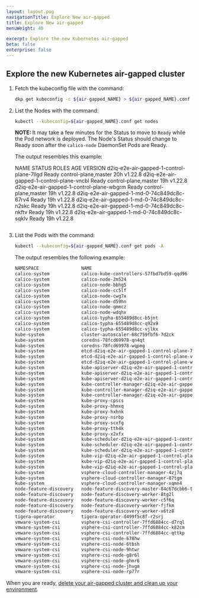 ```yaml
---
layout: layout.pug
navigationTitle: Explore New air-gapped
title: Explore New air-gapped
menuWeight: 40

excerpt: Explore the new Kubernetes air-gapped
beta: false
enterprise: false
---
```


## Explore the new Kubernetes air-gapped cluster

1.  Fetch the kubeconfig file with the command:

    ```sh
    dkp get kubeconfig -c ${air-gapped_NAME} > ${air-gapped_NAME}.conf
    ```

1.  List the Nodes with the command:

    ```sh
    kubectl --kubeconfig=${air-gapped_NAME}.conf get nodes
    ```

    <p class="message--note"><strong>NOTE: </strong>It may take a few minutes for the Status to move to <code>Ready</code> while the Pod network is deployed. The Node's Status should change to Ready soon after the <code>calico-node</code> DaemonSet Pods are Ready.</p>

    The output resembles this example:

    NAME                                         STATUS   ROLES                  AGE   VERSION
    d2iq-e2e-air-gapped-1-control-plane-7llgd     Ready    control-plane,master   20h   v1.22.8
    d2iq-e2e-air-gapped-1-control-plane-vncbl     Ready    control-plane,master   19h   v1.22.8
    d2iq-e2e-air-gapped-1-control-plane-wbgrm     Ready    control-plane,master   19h   v1.22.8
    d2iq-e2e-air-gapped-1-md-0-74c849dc8c-67rv4   Ready    <none>                 19h   v1.22.8
    d2iq-e2e-air-gapped-1-md-0-74c849dc8c-n2skc   Ready    <none>                 19h   v1.22.8
    d2iq-e2e-air-gapped-1-md-0-74c849dc8c-nkftv   Ready    <none>                 19h   v1.22.8
    d2iq-e2e-air-gapped-1-md-0-74c849dc8c-sqklv   Ready    <none>                 19h   v1.22.8
    ```

1.  List the Pods with the command:

    ```sh
    kubectl --kubeconfig=${air-gapped_NAME}.conf get pods -A
    ```

    The output resembles the following example:

    ```sh
    NAMESPACE                NAME                                                                 READY   STATUS     RESTARTS      AGE
    calico-system            calico-kube-controllers-57fbd7bd59-qqd96                             1/1     Running    0             20h
    calico-system            calico-node-2m524                                                    1/1     Running    3 (19h ago)   19h
    calico-system            calico-node-bbhg5                                                    1/1     Running    0             20h
    calico-system            calico-node-cc5lf                                                    1/1     Running    2 (19h ago)   19h
    calico-system            calico-node-cwg7x                                                    1/1     Running    1 (19h ago)   19h
    calico-system            calico-node-d59hn                                                    1/1     Running    1 (19h ago)   19h
    calico-system            calico-node-qmmcz                                                    1/1     Running    0             19h
    calico-system            calico-node-wdqhx                                                    1/1     Running    0             19h
    calico-system            calico-typha-655489d8cc-b5jnt                                        1/1     Running    0             20h
    calico-system            calico-typha-655489d8cc-q92x9                                        1/1     Running    0             19h
    calico-system            calico-typha-655489d8cc-vjlkx                                        1/1     Running    0             19h
    kube-system              cluster-autoscaler-68c759fbf6-7d2ck                                  0/1     Init:0/1   0             20h
    kube-system              coredns-78fcd69978-qn4qt                                             1/1     Running    0             20h
    kube-system              coredns-78fcd69978-wqpmg                                             1/1     Running    0             20h
    kube-system              etcd-d2iq-e2e-air-gapped-1-control-plane-7llgd                      1/1     Running    0             20h
    kube-system              etcd-d2iq-e2e-air-gapped-1-control-plane-vncbl                      1/1     Running    0             19h
    kube-system              etcd-d2iq-e2e-air-gapped-1-control-plane-wbgrm                      1/1     Running    0             19h
    kube-system              kube-apiserver-d2iq-e2e-air-gapped-1-control-plane-7llgd            1/1     Running    0             20h
    kube-system              kube-apiserver-d2iq-e2e-air-gapped-1-control-plane-vncbl            1/1     Running    0             19h
    kube-system              kube-apiserver-d2iq-e2e-air-gapped-1-control-plane-wbgrm            1/1     Running    0             19h
    kube-system              kube-controller-manager-d2iq-e2e-air-gapped-1-control-plane-7llgd   1/1     Running    1 (19h ago)   20h
    kube-system              kube-controller-manager-d2iq-e2e-air-gapped-1-control-plane-vncbl   1/1     Running    0             19h
    kube-system              kube-controller-manager-d2iq-e2e-air-gapped-1-control-plane-wbgrm   1/1     Running    0             19h
    kube-system              kube-proxy-cpscs                                                     1/1     Running    0             19h
    kube-system              kube-proxy-hhmxq                                                     1/1     Running    0             19h
    kube-system              kube-proxy-hxhnk                                                     1/1     Running    0             19h
    kube-system              kube-proxy-nsrbp                                                     1/1     Running    0             19h
    kube-system              kube-proxy-scxfg                                                     1/1     Running    0             20h
    kube-system              kube-proxy-tth4k                                                     1/1     Running    0             19h
    kube-system              kube-proxy-x2xfx                                                     1/1     Running    0             19h
    kube-system              kube-scheduler-d2iq-e2e-air-gapped-1-control-plane-7llgd            1/1     Running    1 (19h ago)   20h
    kube-system              kube-scheduler-d2iq-e2e-air-gapped-1-control-plane-vncbl            1/1     Running    0             19h
    kube-system              kube-scheduler-d2iq-e2e-air-gapped-1-control-plane-wbgrm            1/1     Running    0             19h
    kube-system              kube-vip-d2iq-e2e-air-gapped-1-control-plane-7llgd                  1/1     Running    1 (19h ago)   20h
    kube-system              kube-vip-d2iq-e2e-air-gapped-1-control-plane-vncbl                  1/1     Running    0             19h
    kube-system              kube-vip-d2iq-e2e-air-gapped-1-control-plane-wbgrm                  1/1     Running    0             19h
    kube-system              vsphere-cloud-controller-manager-4zj7q                               1/1     Running    0             19h
    kube-system              vsphere-cloud-controller-manager-87tgm                               1/1     Running    0             19h
    kube-system              vsphere-cloud-controller-manager-xqmn4                               1/1     Running    1 (19h ago)   20h
    node-feature-discovery   node-feature-discovery-master-84c67dcbb6-txfw9                       1/1     Running    0             20h
    node-feature-discovery   node-feature-discovery-worker-8tg2l                                  1/1     Running    3 (19h ago)   19h
    node-feature-discovery   node-feature-discovery-worker-c5f6q                                  1/1     Running    0             19h
    node-feature-discovery   node-feature-discovery-worker-fjfkm                                  1/1     Running    0             19h
    node-feature-discovery   node-feature-discovery-worker-x6tz8                                  1/1     Running    0             19h
    tigera-operator          tigera-operator-d499f5c8f-r2srj                                      1/1     Running    1 (19h ago)   20h
    vmware-system-csi        vsphere-csi-controller-7ffd6884cc-d7rql                              7/7     Running    5 (19h ago)   20h
    vmware-system-csi        vsphere-csi-controller-7ffd6884cc-k82cm                              7/7     Running    2 (19h ago)   20h
    vmware-system-csi        vsphere-csi-controller-7ffd6884cc-qttkp                              7/7     Running    1 (19h ago)   20h
    vmware-system-csi        vsphere-csi-node-678hw                                               3/3     Running    0             19h
    vmware-system-csi        vsphere-csi-node-6tbsh                                               3/3     Running    0             19h
    vmware-system-csi        vsphere-csi-node-9htwr                                               3/3     Running    5 (20h ago)   20h
    vmware-system-csi        vsphere-csi-node-g8r6l                                               3/3     Running    0             19h
    vmware-system-csi        vsphere-csi-node-ghmr6                                               3/3     Running    0             19h
    vmware-system-csi        vsphere-csi-node-jhvgm                                               3/3     Running    0             19h
    vmware-system-csi        vsphere-csi-node-rp77r                                               3/3     Running    0             19h
    ```

When you are ready, [delete your air-gapped cluster and clean up your environment][delete-air-gapped].

[delete-air-gapped]: ../delete
